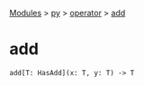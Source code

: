 [Modules](../../index.md) > [py](../index.md) > [operator](./index.md) > [add]()

# add

```
add[T: HasAdd](x: T, y: T) -> T
```
